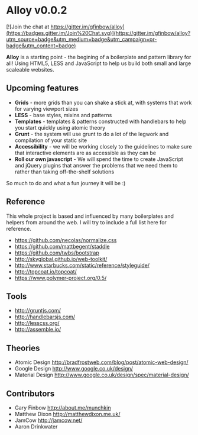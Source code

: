 # Alloy v0.0.2

[![Join the chat at https://gitter.im/gfinbow/alloy](https://badges.gitter.im/Join%20Chat.svg)](https://gitter.im/gfinbow/alloy?utm_source=badge&utm_medium=badge&utm_campaign=pr-badge&utm_content=badge)

**Alloy** is a starting point - the begining of a boilerplate and pattern library for all! Using HTML5, LESS and JavaScript to help us build both small and large scaleable websites.

## Upcoming features

* **Grids** - more grids than you can shake a stick at, with systems that work for varying viewport sizes
* **LESS** - base styles, mixins and patterns
* **Templates** - templates & patterns constructed with handlebars to help you start quickly using atomic theory
* **Grunt** - the system will use grunt to do a lot of the legwork and compilation of your static site
* **Accessibility** - we will be working closely to the guidelines to make sure that interactive elements are as accessible as they can be
* **Roll our own javascript** - We will spend the time to create JavaScript and jQuery plugins that answer the problems that we need them to rather than taking off-the-shelf solutions

So much to do and what a fun journey it will be :)

## Reference

This whole project is based and influenced by many boilerplates and helpers from around the web. I will try to include a full list here for reference.

* https://github.com/necolas/normalize.css
* https://github.com/mattbegent/staddle
* https://github.com/twbs/bootstrap
* http://skyglobal.github.io/web-toolkit/
* http://www.starbucks.com/static/reference/styleguide/
* http://topcoat.io/topcoat/
* https://www.polymer-project.org/0.5/

## Tools

* http://gruntjs.com/
* http://handlebarsjs.com/
* http://lesscss.org/
* http://assemble.io/

## Theories

* Atomic Design http://bradfrostweb.com/blog/post/atomic-web-design/
* Google Design http://www.google.co.uk/design/
* Material Design http://www.google.co.uk/design/spec/material-design/

## Contributors
* Gary Finbow http://about.me/munchkin
* Matthew Dixon http://matthewdixon.me.uk/
* JamCow http://jamcow.net/
* Aaron Drinkwater